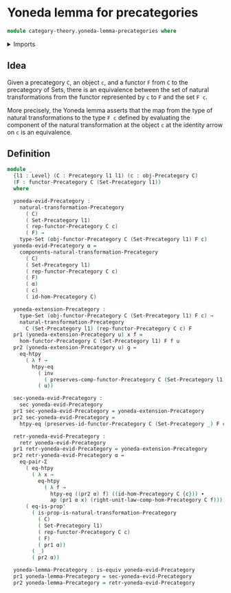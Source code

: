 # Yoneda lemma for precategories

```agda
module category-theory.yoneda-lemma-precategories where
```

<details><summary>Imports</summary>

```agda
open import category-theory.functors-precategories
open import category-theory.natural-transformations-precategories
open import category-theory.precategories
open import category-theory.representable-functors-precategories

open import foundation.dependent-pair-types
open import foundation.equality-dependent-pair-types
open import foundation.equivalences
open import foundation.function-extensionality
open import foundation.homotopies
open import foundation.identity-types
open import foundation.propositions
open import foundation.retractions
open import foundation.sections
open import foundation.sets
open import foundation.universe-levels
```

</details>

## Idea

Given a precategory `C`, an object `c`, and a functor `F` from `C` to the
precategory of Sets, there is an equivalence between the set of natural
transformations from the functor represented by `c` to `F` and the set `F c`.

More precisely, the Yoneda lemma asserts that the map from the type of natural
transformations to the type `F c` defined by evaluating the component of the
natural transformation at the object `c` at the identity arrow on `c` is an
equivalence.

## Definition

```agda
module _
  {l1 : Level} (C : Precategory l1 l1) (c : obj-Precategory C)
  (F : functor-Precategory C (Set-Precategory l1))
  where

  yoneda-evid-Precategory :
    natural-transformation-Precategory
      ( C)
      ( Set-Precategory l1)
      ( rep-functor-Precategory C c)
      ( F) →
    type-Set (obj-functor-Precategory C (Set-Precategory l1) F c)
  yoneda-evid-Precategory α =
    components-natural-transformation-Precategory
      ( C)
      ( Set-Precategory l1)
      ( rep-functor-Precategory C c)
      ( F)
      ( α)
      ( c)
      ( id-hom-Precategory C)

  yoneda-extension-Precategory :
    type-Set (obj-functor-Precategory C (Set-Precategory l1) F c) →
    natural-transformation-Precategory
      C (Set-Precategory l1) (rep-functor-Precategory C c) F
  pr1 (yoneda-extension-Precategory u) x f =
    hom-functor-Precategory C (Set-Precategory l1) F f u
  pr2 (yoneda-extension-Precategory u) g =
    eq-htpy
      ( λ f →
        htpy-eq
          ( inv
            ( preserves-comp-functor-Precategory C (Set-Precategory l1) F g f))
          ( u))

  sec-yoneda-evid-Precategory :
    sec yoneda-evid-Precategory
  pr1 sec-yoneda-evid-Precategory = yoneda-extension-Precategory
  pr2 sec-yoneda-evid-Precategory =
    htpy-eq (preserves-id-functor-Precategory C (Set-Precategory _) F c)

  retr-yoneda-evid-Precategory :
    retr yoneda-evid-Precategory
  pr1 retr-yoneda-evid-Precategory = yoneda-extension-Precategory
  pr2 retr-yoneda-evid-Precategory α =
    eq-pair-Σ
      ( eq-htpy
        ( λ x →
          eq-htpy
            ( λ f →
              htpy-eq ((pr2 α) f) ((id-hom-Precategory C {c})) ∙
              ap (pr1 α x) (right-unit-law-comp-hom-Precategory C f))))
      ( eq-is-prop'
        ( is-prop-is-natural-transformation-Precategory
          ( C)
          ( Set-Precategory l1)
          ( rep-functor-Precategory C c)
          ( F)
          ( pr1 α))
        ( _)
        ( pr2 α))

  yoneda-lemma-Precategory : is-equiv yoneda-evid-Precategory
  pr1 yoneda-lemma-Precategory = sec-yoneda-evid-Precategory
  pr2 yoneda-lemma-Precategory = retr-yoneda-evid-Precategory
```
